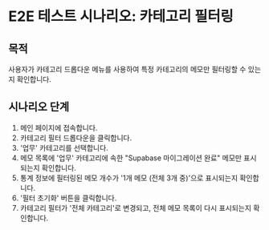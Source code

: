 # E2E 테스트 시나리오: 카테고리 필터링

## 목적

사용자가 카테고리 드롭다운 메뉴를 사용하여 특정 카테고리의 메모만 필터링할 수 있는지 확인합니다.

## 시나리오 단계

1.  메인 페이지에 접속합니다.
2.  카테고리 필터 드롭다운을 클릭합니다.
3.  '업무' 카테고리를 선택합니다.
4.  메모 목록에 '업무' 카테고리에 속한 "Supabase 마이그레이션 완료" 메모만 표시되는지 확인합니다.
5.  통계 정보에 필터링된 메모 개수가 '1개 메모 (전체 3개 중)'으로 표시되는지 확인합니다.
6.  '필터 초기화' 버튼을 클릭합니다.
7.  카테고리 필터가 '전체 카테고리'로 변경되고, 전체 메모 목록이 다시 표시되는지 확인합니다.
